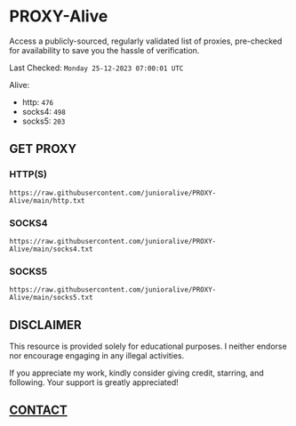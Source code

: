 # PROXY-Alive

Access a publicly-sourced, regularly validated list of proxies, pre-checked for availability to save you the hassle of verification.

Last Checked: `Monday 25-12-2023 07:00:01 UTC`

Alive:
- http: `476`
- socks4: `498`
- socks5: `203`

## GET PROXY

### HTTP(S)

```https://raw.githubusercontent.com/junioralive/PROXY-Alive/main/http.txt```

### SOCKS4

```https://raw.githubusercontent.com/junioralive/PROXY-Alive/main/socks4.txt```

### SOCKS5

```https://raw.githubusercontent.com/junioralive/PROXY-Alive/main/socks5.txt```

## DISCLAIMER

This resource is provided solely for educational purposes. I neither endorse nor encourage engaging in any illegal activities.

If you appreciate my work, kindly consider giving credit, starring, and following. Your support is greatly appreciated! 

## [CONTACT](https://t.me/TheJuniorAlive)
